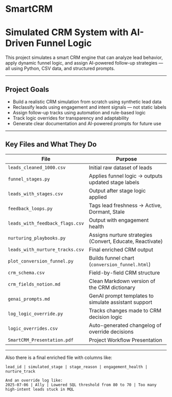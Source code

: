 # SmartCRM


# Simulated CRM System with AI-Driven Funnel Logic

This project simulates a smart CRM engine that can analyze lead behavior, apply dynamic funnel logic, and assign AI-powered follow-up strategies — all using Python, CSV data, and structured prompts.

---

## Project Goals

- Build a realistic CRM simulation from scratch using synthetic lead data
- Reclassify leads using engagement and intent signals — not static labels
- Assign follow-up tracks using automation and rule-based logic
- Track logic overrides for transparency and adaptability
- Generate clear documentation and AI-powered prompts for future use

---

## Key Files and What They Do

| File | Purpose |
|------|---------|
| `leads_cleaned_1000.csv` | Initial raw dataset of leads |
| `funnel_stages.py` | Applies funnel logic → outputs updated stage labels |
| `leads_with_stages.csv` | Output after stage logic applied |
| `feedback_loops.py` | Tags lead freshness → Active, Dormant, Stale |
| `leads_with_feedback_flags.csv` | Output with engagement health |
| `nurturing_playbooks.py` | Assigns nurture strategies (Convert, Educate, Reactivate) |
| `leads_with_nurture_tracks.csv` | Final enriched CRM output |
| `plot_conversion_funnel.py` | Builds funnel chart (`conversion_funnel.html`) |
| `crm_schema.csv` | Field-by-field CRM structure |
| `crm_fields_notion.md` | Clean Markdown version of the CRM dictionary |
| `genai_prompts.md` | GenAI prompt templates to simulate assistant support |
| `log_logic_override.py` | Tracks changes made to CRM decision logic |
| `logic_overrides.csv` | Auto-generated changelog of override decisions |
| `SmartCRM_Presentation.pdf` | Project Workflow Presentation |


---


Also there is a final enriched file with columns like:

```plaintext
lead_id | simulated_stage | stage_reason | engagement_health | nurture_track

And an override log like:
2025-07-06 | Ally | Lowered SQL threshold from 80 to 70 | Too many high-intent leads stuck in MQL 
